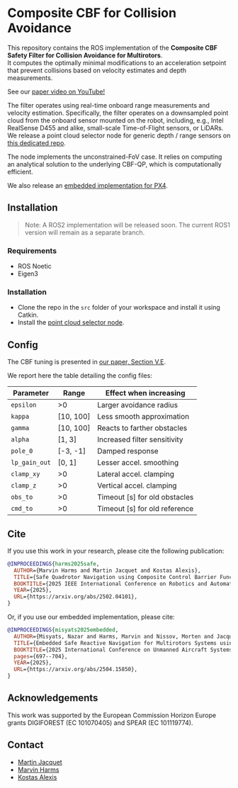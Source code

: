 # Composite CBF for Collision Avoidance

This repository contains the ROS implementation of the **Composite CBF Safety Filter for Collision Avoidance for Multirotors**.  
It computes the optimally minimal modifications to an acceleration setpoint that prevent collisions based on velocity estimates and depth measurements.

See our [paper video on YouTube!](https://www.youtube.com/watch?v=8nnfFECLjxw)

The filter operates using real-time onboard range measurements and velocity estimation.
Specifically, the filter operates on a downsampled point cloud from the onboard sensor mounted on the robot, including, e.g., Intel RealSense D455 and alike, small-scale Time-of-Flight sensors, or LiDARs.
We release a point cloud selector node for generic depth / range sensors on [this dedicated repo](https://github.com/ntnu-arl/composite_cbf).

The node implements the unconstrained-FoV case.
It relies on computing an analytical solution to the underlying CBF-QP, which is computationally efficient.

We also release an [embedded implementation for PX4](https://github.com/ntnu-arl/PX4-CBF).

## Installation

> Note: A ROS2 implementation will be released soon. The current ROS1 version will remain as a separate branch.

### Requirements

* ROS Noetic
* Eigen3

### Installation

* Clone the repo in the `src` folder of your workspace and install it using Catkin.
* Install the [point cloud selector node](https://github.com/ntnu-arl/composite_cbf).

## Config

The CBF tuning is presented in [our paper, Section V.E](https://arxiv.org/html/2504.15850v1#S5).

We report here the table detailing the config files:

| Parameter     | Range     | Effect when increasing        |
| ------------- | --------- | ----------------------------- |
| `epsilon`     | >0        | Larger avoidance radius       |
| `kappa`       | [10, 100] | Less smooth approximation     |
| `gamma`       | [10, 100] | Reacts to farther obstacles   |
| `alpha`       | [1, 3]    | Increased filter sensitivity  |
| `pole_0`      | [-3, -1]  | Damped response               |
| `lp_gain_out` | [0, 1]    | Lesser accel. smoothing       |
| `clamp_xy`    | >0        | Lateral accel. clamping       |
| `clamp_z`     | >0        | Vertical accel. clamping      |
| `obs_to`      | >0        | Timeout [s] for old obstacles |
| `cmd_to`      | >0        | Timeout [s] for old reference |


## Cite

If you use this work in your research, please cite the following publication:

```bibtex
@INPROCEEDINGS{harms2025safe,
  AUTHOR={Marvin Harms and Martin Jacquet and Kostas Alexis},
  TITLE={Safe Quadrotor Navigation using Composite Control Barrier Functions},
  BOOKTITLE={2025 IEEE International Conference on Robotics and Automation (ICRA)},
  YEAR={2025},
  URL={https://arxiv.org/abs/2502.04101},
}
```

Or, if you use our embedded implementation, please cite:

```bibtex
@INPROCEEDINGS{misyats2025embedded,
  AUTHOR={Misyats, Nazar and Harms, Marvin and Nissov, Morten and Jacquet, Martin and Alexis, Kostas},
  TITLE={Embedded Safe Reactive Navigation for Multirotors Systems using Control Barrier Functions},
  BOOKTITLE={2025 International Conference on Unmanned Aircraft Systems (ICUAS)},
  pages={697--704},
  YEAR={2025},
  URL={https://arxiv.org/abs/2504.15850},
}
```

## Acknowledgements

This work was supported by the European Commission Horizon Europe grants DIGIFOREST (EC 101070405) and SPEAR (EC 101119774).

## Contact

* [Martin Jacquet](mailto:marvin.jacquet@ntnu.no)
* [Marvin Harms](mailto:marvin.c.harms@ntnu.no)
* [Kostas Alexis](mailto:konstantinos.alexis@ntnu.no)
